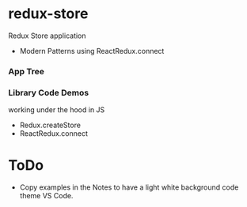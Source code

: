 # redux-store

Redux Store application

- Modern Patterns using ReactRedux.connect

### App Tree

### Library Code Demos

working under the hood in JS

- Redux.createStore
- ReactRedux.connect

# ToDo

- Copy examples in the Notes to have a light white background code theme VS Code.

